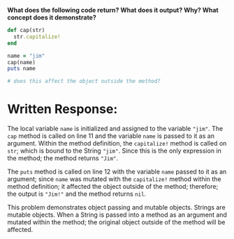 **What does the following code return? What does it output? Why? What concept does it demonstrate?**

```ruby
def cap(str)
  str.capitalize!
end

name = "jim"
cap(name)
puts name

# does this affect the object outside the method?
```

# Written Response:

The local variable `name` is initialized and assigned to the variable `"jim"`. The `cap` method is called on line 11 and the variable `name` is passed to it as an argument. Within the method definition, the `capitalize!` method is called on `str`; which is bound to the String `"jim"`. Since this is the only expression in the method; the method returns `"Jim"`.

The `puts` method is called on line 12 with the variable `name` passed to it as an argument; since `name` was mutated with the `capitalize!` method within the method definition; it affected the object outside of the method; therefore; the output is `"Jim!"` and the method returns `nil`.

This problem demonstrates object passing and mutable objects. Strings are mutable objects. When a String is passed into a method as an argument and mutated within the method; the original object outside of the method will be affected.

